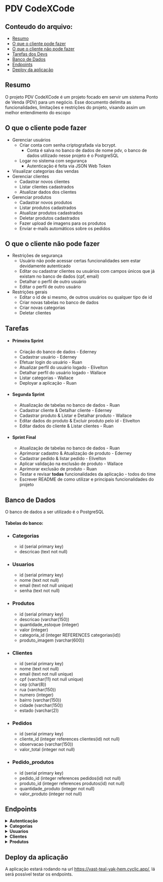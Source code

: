 # PDV CodeXCode

## Conteudo do arquivo:
- [Resumo](#resumo)
- [O que o cliente pode fazer](#o-que-o-cliente-pode-fazer)
- [O que o cliente não pode fazer](#o-que-o-cliente-não-pode-fazer)
- [Tarefas dos Devs](#tarefas)
- [Banco de Dados](#banco-de-dados)
- [Endpoints](#endpoints)
- [Deploy da aplicação](#deploy-da-aplicação)

## Resumo
O projeto PDV CodeXCode é um projeto focado em servir um sistema Ponto de Venda (PDV) para um negócio.
Esse documento delimita as funcionalidades, limitações e restrições do projeto, visando assim um melhor entendimento do escopo

## O que o cliente pode fazer
- Gerenciar usuários
    - Criar conta com senha criptografada via bcrypt.
        - Conta é salva no banco de dados de nome pdv, o banco de dados utilizado nesse projeto é o PostgreSQL
    - Logar no sistema com segurança
        - Autenticação é feita via JSON Web Token
- Visualizar categorias das vendas
- Gerenciar clientes
    - Cadastrar novos clientes
    - Listar clientes cadastrados
    - Atualizar dados dos clientes
- Gerenciar produtos
    - Cadastrar novos produtos
    - Listar produtos cadastrados
    - Atualizar produtos cadastrados
    - Deletar produtos cadastrados
    - Fazer upload de imagens para os produtos
    - Enviar e-mails automáticos sobre os pedidos 

## O que o cliente não pode fazer
- Restrições de segurança
    - Usuário não pode acessar certas funcionalidades sem estar devidamente autenticado
    - Editar ou cadastrar clientes ou usuários com campos únicos que já existam no banco de dados (cpf, email) 
    - Detalhar o perfil de outro usuário
    - Editar o perfil de outro usuário
- Restrições gerais
    - Editar o id de si mesmo, de outros usuários ou qualquer tipo de id
    - Criar novas tabelas no banco de dados
    - Criar novas categorias
    - Deletar clientes

## Tarefas
- #### Primeira Sprint
    - Criação  do banco de dados - Ederney
    - Cadastrar usuário - Ederney
    - Efetuar login do usuário - Ruan
    - Atualizar perfil do usuário logado - Elivelton
    - Detalhar perfil do usuário logado - Wallace
    - Listar categorias - Wallace
    - Deployar a aplicação - Ruan
- #### Segunda Sprint
    - Atualização de tabelas no banco de dados - Ruan
    - Cadastrar cliente & Detalhar cliente - Ederney
    - Cadastrar produto & Listar e Detalhar produto - Wallace
    - Editar dados do produto & Excluir produto pelo id - Elivelton
    - Editar dados do cliente & Listar clientes - Ruan
- #### Sprint Final
    - Atualização de tabelas no banco de dados - Ruan
    - Aprimorar cadastro & Atualização de produto - Ederney
    - Cadastrar pedido & listar pedido - Elivelton
    - Aplicar validação na exclusão de produto - Wallace
    - Aprimorar exclusão de produto - Ruan
    - Testar e revisar **todas** funcionalidades da aplicação - todos do time
    - Escrever README de como utilizar e principais funcionalidades do projeto

## Banco de Dados
O banco de dados a ser utilizado é o PostgreSQL

#### Tabelas do banco:
- ### Categorias
    - id (serial primary key)
    - descricao (text not null)
- ### Usuarios
    - id (serial primary key)
    - nome (text not null)
    - email (text not null unique)
    - senha  (text not null)
- ### Produtos 
    - id (serial primary key)
    - descricao (varchar(150))
    - quantidade_estoque (integer)
    - valor (integer)
    - categoria_id (integer REFERENCES categorias(id))
    - produto_imagem (varchar(600))
- ### Clientes
    - id (serial primary key)
    - nome (text not null)
    - email (text not null unique)
    - cpf (varchar(11) not null unique)
    - cep (char(8))
    - rua (varchar(150))
    - numero (integer)
    - bairro (varchar(150))
    - cidade (varchar(150))
    - estado (varchar(2))
- ### Pedidos
    - id (serial primary key)
    - cliente_id (integer references clientes(id) not null)
    - observacao (varchar(150))
    - valor_total (integer not null)
- ### Pedido_produtos
    - id (serial primary key)
    - pedido_id (integer references pedidos(id) not null)
    - produto_id (integer references produtos(id) not null)
    - quantidade_produto (integer not null)
    - valor_produto (integer not null)

## Endpoints

<details>
<summary> <b>Autenticação</b> </summary>

- #### `POST` `/login`
    Essa rota retorna o token do usuário caso email e senha estejam corretos
    
    Exemplo de retorno:
    ```JSON
    {
        "usuario":"objeto com dados do usuário com exceção da senha",
        "token":"token para ser utilizado nas outras rotas"
    }
    ```

</details>

<details>
<summary> <b>Categorias</b> </summary>

- #### `GET` `/categoria`
    Essa rota retorna todas as categorias cadastradas no banco de dados.

    As categorias a seguir são registradas previamente:
    - ### **Categorias**

        -   Informática
        -   Celulares
        -   Beleza e Perfumaria
        -   Mercado
        -   Livros e Papelaria
        -   Brinquedos
        -   Moda
        -   Bebê
        -   Games

</details>

<details>
<summary> <b>Usuarios</b> </summary>

- #### `POST` `/usuario`
    Essa rota é utilizada para criação dos usuários
    
    O usuário deve ser informado no body no seguinte padrão:
    ```JSON
    {
        "nome":"nome do usuário",
        "email":"email único no sistema",
        "senha":"senha a ser criptografada com bcrypt"
    }
    ```

    O retorno será um objeto apenas com nome e email do usuário, por razões de segurança em nenhum momento a senha é retornada nas requisições.


- #### `GET` `/usuario`
    Rota que detalha as informações do usuário logado

    Exemplo de retorno:
    ```JSON
    {
        "nome":"nome do usuário",
        "email":"email do usuário"
    }
    ```

- #### `PUT` `/usuario`
    Rota para atualizar **todas** as informações do usuário

    As informações devem ser informadas no corpo da requisição da seguinte forma:

    ```JSON
    {
        "nome":"novo nome",
        "email":"novo email",
        "senha":"nova senha"
    }
    ```

</details>

<details>
<summary> <b>Clientes</b> </summary>

- #### `GET` `/cliente`
    Rota para listar **todos** os clientes

    O retorno é um array com a lista dos clientes

    ```JSON
    [
        {
            "id": 2,
            "nome": "cliente1",
            "email": "cliente1@email.com",
            "cpf": "98745612311",
            "cep": null,
            "rua": null,
            "numero": null,
            "bairro": null,
            "cidade": null,
            "estado": null
        },
        {...},...
    ]
    ```

- #### `GET` `/cliente/:id`
    Rota para detalhar um cliente específico

    O id é um parâmetro de rota que deve ser informado para encontrar o cliente, caso contrário serão listados todos os clientes cadastrados.

    Exemplo de retorno:

    ```JSON
    {
        "id": 2,
        "nome": "cliente1",
        "email": "cliente1@email.com",
        "cpf": "98745612311",
        "cep": null,
        "rua": null,
        "numero": null,
        "bairro": null,
        "cidade": null,
        "estado": null
    }
    ```

    ```JSON
    {
        "mensagem":"Cliente não encontrado"
    }
    ```

- #### `POST` `/cliente`
    Rota para cadastrar um cliente

    No corpo da requisição os campos nome, email e cpf são obrigatórios os demais são extras porém não necessários.

    Exemplo de retorno caso sejam informados apenas os campos obrigatórios:

    ```JSON
    {
        "nome": "cliente1",
        "email": "cliente1@email.com",
        "cpf": "98745612311",
        "cep": null,
        "rua": null,
        "numero": null,
        "bairro": null,
        "cidade": null,
        "estado": null        
    }
    ```

    Exemplo caso o campo cpf ou email já exista no banco de dados: 

    ```JSON
    {
        "mensagem":"Cpf já cadastrado"
    }
    {
        "mensagem":"Email já cadastrado"
    }
    ```

- #### `PUT` `/cliente/:id`
    Rota para atualizar os dados do cliente

    Com exceção do cpf,nome e email, informar os outros dados não é obrigatório. Os dados que não forem informados não serão atualizados e permanecerão com
    o valor antigo.

</details>

<details>
<summary> <b>Produtos</b> </summary>

- #### `POST` `/produto`
    Rota para cadastrar novos produtos.

    Exemplo do corpo da requisição:

    ```JSON
    {
        "descricao":Descricao do produto,
        "quantidade_estoque":numero qtd em estoque,
        "valor":numero do preco,
        "categoria_id":numero do id (deve existir categoria com id informado)
    }
    ```

- #### `GET` `/produto`
    Rota para listar os produtos cadastrados.

    O retorno dessa rota será sempre um array com os produtos cadastrados, caso não exista nenhum produto será um array vazio

- #### `GET` `/produto/:id`
    Rota para detalhar um produto específico. 

    O retorno será sempre um o produto como um objeto, caso exista produto com o id informado. Exemplo:

    ```JSON
    {
        "id":id do produto,
        "descricao":Descricao do produto,
        "quantidade_estoque":numero qtd em estoque,
        "valor":numero do preco,
        "categoria_id":numero do id
    }
    ```

    Caso não exista um produto com o id informado o retorno será o seguinte:

    ```JSON
    {
        "mensagem":"Produto não encontrado"
    }
    ```

    Caso o id não seja um número válido:

    ```JSON
    {
        "mensagem":"O id deve ser um numero valido"
    }
    ```

- #### `PUT` `/produto/:id`
    Rota para atualizar os dados do produto.

    O corpo da requisição será semelhante ao do endpoint de cadastro de produto. O id devera ser informado como parâmetro de rota.

    não há retorno no corpo da resposta (caso a operação tenha sido bem sucedida)

    exemplos de erro:

    ```JSON
    {
        "mensagem":"Produto não encontrado!"
    }
    ```

    ```JSON
    {
        "mensagem":"Categoria não encontrada!"
    }
    ```

- #### `DELETE` `/produto/:id`
    Rota para deletar um produto com base no id informado.

    Não há retorno no corpo da resposta caso o produto seja excluído com sucesso.

    exemplos de erro:

    ```JSON
    {
        "mensagem":"Produto não encontrado."
    }
    ```

    ```JSON
    {
        "mensagem":"Produto não excluido"
    }
    ```

</details>

## Deploy da aplicação
A aplicação estará rodando na url https://vast-teal-yak-hem.cyclic.app/, lá será possível testar os endpoints.

